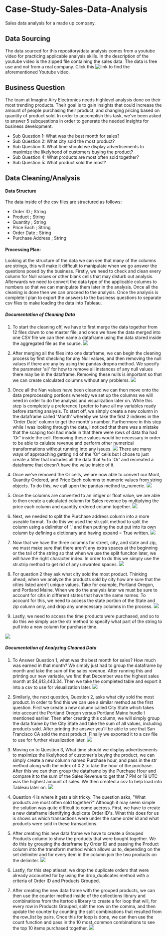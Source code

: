 # Case-Study-Sales-Data-Analysis
Sales data analysis for a made up company.

## Data Sourcing
The data sourced for this repository/data analysis comes from a youtube video for practicing applicable analysis skills. In the description of the youtube video is the zipped file containing the sales data. The data is free use and not from a real company. Click this ![link](https://www.youtube.com/watch?v=eMOA1pPVUc4&t=4464s&ab_channel=KeithGalli) to find the aforementioned Youtube video.

## Business Question
The team at Imagine Airy Electronics needs highlevel analysis done on their most trending products. Their goal is to gain insights that could increase the amount of people purchasing their product, and changing pricing based on quantity of product sold. In order to accomplish this task, we've been asked to answer 5 subquestions in order to generate the needed insights for business development.
* Sub Question 1: What was the best month for sales?
* Sub Question 2: What city sold the most product?
* Sub Question 3: What time should we display advertisements to maximize the likelyhood of customers buying the product?
* Sub Question 4: What products are most often sold together?
* Sub Question 5: What product sold the most?

## Data Cleaning/Analysis

#### Data Structure
The data inside of the csv files are structured as follows:
* Order ID ; String
* Product ; String
* Quantity ; String
* Price Each ; String
* Order Date ; String
* Purchase Address ; String

#### Processing Plan:
Looking at the structure of the data we can see that many of the columns are strings, this will make it difficult to manipulate when we go answer the questions posed by the business. Firstly, we need to check and clean every column for Null values or other blank cells that may disturb out analysis. Afterwards we need to convert the data type of the applicable columns to numbers so that we can manipulate them later in the analysis. Once all the cleaning is done then we can proceed to the analysis. Once the analysis is complete I plan to export the answers to the business questions to separate csv files to make loading the data into Tableau.

##### Documentation of Cleaning Data
1. To start the cleaning off, we have to first merge the data together from 12 files down to one master file, and once we have the data merged into one CSV file we can then name a dataframe using the data stored inside the aggregated file as the source.
![](https://github.com/travis-barairo/Case-Study-Sales-Data-Analysis/blob/main/Images/Clean1.JPG)

2. After merging all the files into one dataframe, we can begin the cleaning process by first checking for any Null values, and then removing the null values if there are any by using the pandas dropna method. We specify the parameter 'all' for how to remove all instances of any null values there may be in the dataframe. Removing these nulls is important so that we can create calculated columns without any problems.
![](https://github.com/travis-barairo/Case-Study-Sales-Data-Analysis/blob/main/Images/Clean2.JPG)

3. Once all the Nan values have been cleaned we can then move onto the data preprocessing portions whereby we set up the columns we will need in order to do the analysis and visualization later on. While this step is completely a preference I prefer to have all my variables ready before starting analysis. To start off, we simply create a new column in the dataframe called 'Month' whereby we take the first 2 indexes in the 'Order Date' column to get the month's number. Furthermore in this step while I was looking through the data, I noticed that there was a mistake that the scaping tool had made in that there were rows of data tha had 'Or" inside the cell. Removing these values would be necessary in order to be able to calulate revenue and perform other numerical transformations without running into any issues.
![](https://github.com/travis-barairo/Case-Study-Sales-Data-Analysis/blob/main/Images/Clean3.JPG)
There are many ways of approaching getting rid of the 'Or' cells but I chose to just create a filter that includes all the data that != to 'Or' and recreated a dataframe that doesn't have the value inside of it.

4. Once we've removed the Or cells, we are now able to convert our Mont, Quantity Ordered, and Price Each columns to numeric values from string objects. To do this, we call upon the pandas method to_numeric.
![](https://github.com/travis-barairo/Case-Study-Sales-Data-Analysis/blob/main/Images/Clean4.JPG)

5. Once the columns are converted to an intiger or float value, we are able to then create a calculated column for Sales revenue by multiplying the price each column and quantity ordered column together.
![](https://github.com/travis-barairo/Case-Study-Sales-Data-Analysis/blob/main/Images/Clean5.JPG)

6. Next, we needed to split the Purchase address column into a more useable format. To do this we used the str.split method to split the column using a delimiter of ',' and then putting the out put into its own column by defining a dictionary and having expand = True written.
![](https://github.com/travis-barairo/Case-Study-Sales-Data-Analysis/blob/main/Images/Clean6.JPG)

7. Now that we have the three columns for street, city, and state and zip, we must make sure that there aren't any extra spaces at the beginning or the tail of the string so that when we use the split funciton later, we will have the right character index. In order to do this we simply use the str.strip method to get rid of any unwanted spaces.
![](https://github.com/travis-barairo/Case-Study-Sales-Data-Analysis/blob/main/Images/Clean7.JPG)

8. For question 2 they ask what city sold the most product. Thinking ahead, when we analyze the products sold by city how are sure that the cities listed aren't unique values. Take for example, Portland Oregon, and Portland Maine. When we do the analysis later we must be sure to account for citis in different states that have the same names. To account for this, we need to access the state portion of the State and zip column only, and drop any unnecessary columns in the process.
![](https://github.com/travis-barairo/Case-Study-Sales-Data-Analysis/blob/main/Images/Clean8.JPG)

9. Lastly, we need to access the time products were purchased, and so to do this we simply use the str method to specify what part of the string to pull into a new column for purchase time.

![](https://github.com/travis-barairo/Case-Study-Sales-Data-Analysis/blob/main/Images/Clean9.JPG)

##### Documentation of Analyzing Cleaned Data

1. To Answer Question 1, what was the best month for sales? How much was earned in that month? We simply just had to group the dataframe by month and take the sum of the sales revenue. After running this and printing our new variable, we find that December was the highest sales month at $4,613,443.34. Then we take the completed table and export it into a csv to use for visualization later.
![](https://github.com/travis-barairo/Case-Study-Sales-Data-Analysis/blob/main/Images/Analysis1.JPG)

2. Similarly, the next question, Question 2, asks what city sold the most product. In order to find this we can use a similar method as the first question. First we create a new column called City State which takes into account the Portland Oregon versus Portland Maine hurdle I mentioned earlier. Then after creating this column, we will simply group the data frame by the City State and take the sum of all values, including products sold. After printing the answer you'll be able to see that San Francisco CA sold the most product. Finally we exported it to a csv file to use for further visualization later.
![](https://github.com/travis-barairo/Case-Study-Sales-Data-Analysis/blob/main/Images/Analysis2.JPG)

3. Moving on to Question 3, What time should we display advertisements to maximize the likelyhood of customer's buying the product, we can simply create a new column named Purchase hour, and pass in the str method along with the index of 0:2 to take the hour of the purchase. After this we can then group the dataframe by the Purchase Hour and compare it to the sum of the Sales Revenue to get that 7 PM or 19 UTC was the highest amount of sales. We then created a csv to help load into Tableau later on.
![](https://github.com/travis-barairo/Case-Study-Sales-Data-Analysis/blob/main/Images/Analysis3.JPG)

4. Question 4 is where it gets a bit tricky. The question asks, "What products are most often sold together?" Although it may seem simple the solution was quite difficult to come accross. First, we have to create a new dataframe identifying duplicate Order ID's. What this does for us is shows us which transactions were under the same order id and what products were sold in these transactions.
5. After creating this new data frame we have to create a Grouped Products column to show the products that were bought together. We do this by grouping the dataframe by Order ID and passing the Product column into the transform method which allows us to, depending on the set delimiter and for every item in the column join the two products on the delimiter. 
![](https://github.com/travis-barairo/Case-Study-Sales-Data-Analysis/blob/main/Images/Analysis4.JPG)
6. Lastly, for this step atleast, we drop the duplicate orders that were already accounted for by using the drop_duplicates method with a criteria of Order ID and Products Grouped.
7. After creating the new data frame with the grouped products, we can then use the counter method inside of the collections library and combinations from the itertools library to create a for loop that will, for every row in Products Grouped, split the row on the comma, and then update the counter by counting the split combinations that resulted from the row_list by pairs. Once this for loop is done, we can then use the count function and pass in the 10 most_common combinations to see the top 10 items purchased together.
![](https://github.com/travis-barairo/Case-Study-Sales-Data-Analysis/blob/main/Images/Analysis5.JPG)
